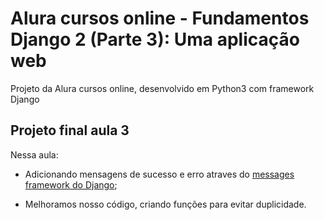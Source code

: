 # Alura cursos online - Fundamentos Django 2 (Parte 3): Uma aplicação web

Projeto da Alura cursos online, desenvolvido em Python3 com framework Django

## Projeto final aula 3

Nessa aula:

- Adicionando mensagens de sucesso e erro atraves do [messages framework do Django](https://docs.djangoproject.com/en/3.0/ref/contrib/messages/);

- Melhoramos nosso código, criando funções para evitar duplicidade.
